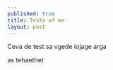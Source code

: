 ```yaml
---
published: true
title: Teste of me
layout: post
---
```

Ceva de test sa vgede iojage
arga


as 
tehaethet
